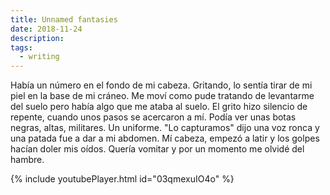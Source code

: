 ```yaml
---
title: Unnamed fantasies
date: 2018-11-24
description:
tags:
  - writing
---
```



Había un número en el fondo de mi cabeza. Gritando, lo sentía tirar de mi
piel en la base de mi cráneo. Me moví como pude tratando de levantarme del
suelo pero había algo que me ataba al suelo. El grito hizo silencio de
repente, cuando unos pasos se acercaron a mí. Podía ver unas botas negras,
altas, militares. Un uniforme. "Lo capturamos" dijo una voz ronca y una patada
fue a dar a mi abdomen. Mí cabeza, empezó a latir y los golpes hacían doler mis
oídos. Quería vomitar y por un momento me olvidé del hambre.

{% include youtubePlayer.html id="03qmexuIO4o" %}
